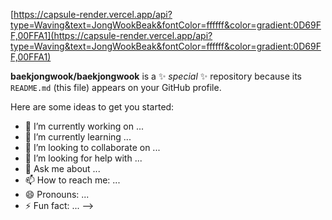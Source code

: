 [https://capsule-render.vercel.app/api?type=Waving&text=JongWookBeak&fontColor=ffffff&color=gradient:0D69FF,00FFA1](https://capsule-render.vercel.app/api?type=Waving&text=JongWookBeak&fontColor=ffffff&color=gradient:0D69FF,00FFA1)

**baekjongwook/baekjongwook** is a ✨ _special_ ✨ repository because its `README.md` (this file) appears on your GitHub profile.

Here are some ideas to get you started:

- 🔭 I’m currently working on ...
- 🌱 I’m currently learning ...
- 👯 I’m looking to collaborate on ...
- 🤔 I’m looking for help with ...
- 💬 Ask me about ...
- 📫 How to reach me: ...
- 😄 Pronouns: ...
- ⚡ Fun fact: ...
-->
